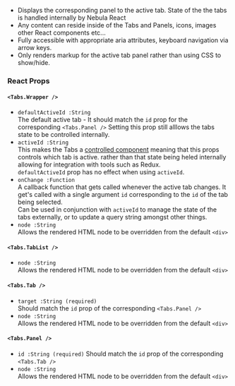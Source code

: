 * Displays the corresponding panel to the active tab.  State of the the tabs is handled internally by Nebula React
* Any content can reside inside of the Tabs and Panels, icons, images other React components etc...
* Fully accessible with appropriate aria attributes, keyboard navigation via arrow keys.
* Only renders markup for the active tab panel rather than using CSS to show/hide.

### React Props
#### `<Tabs.Wrapper />`
* `defaultActiveId :String`  
The default active tab - It should match the `id` prop for the corresponding `<Tabs.Panel />` Setting this prop still alllows the tabs state to be controlled internally.
* `activeId :String`  
This makes the Tabs a [controlled component](https://facebook.github.io/react/docs/forms.html#controlled-components) meaning that this props controls which tab is active.
rather than that state being heled internally allowing for integration with tools such as Redux.  
`defaultActiveId` prop has no effect when using `activeId`.
* `onChange :Function`  
A callback function that gets called whenever the active tab changes.  It get's called with a single argument `id` corresponding to the `id` of the tab being selected.  
Can be used in conjunction with `activeId` to manage the state of the tabs externally, or to update a query string amongst other things.
* `node :String`  
Allows the rendered HTML node to be overridden from the default `<div>`

#### `<Tabs.TabList />`
* `node :String`  
Allows the rendered HTML node to be overridden from the default `<div>`

#### `<Tabs.Tab />`
* `target :String (required)`  
Should match the `id` prop of the corresponding `<Tabs.Panel />`
* `node :String`  
Allows the rendered HTML node to be overridden from the default `<div>`

#### `<Tabs.Panel />`
* `id :String (required)`
Should match the `id` prop of the corresponding `<Tabs.Tab />`
* `node :String`  
Allows the rendered HTML node to be overridden from the default `<div>`